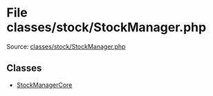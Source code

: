File classes/stock/StockManager.php
=========

Source: [classes/stock/StockManager.php](https://github.com/PrestaShop/PrestaShop/blob/1.6.0.2/classes/stock/StockManager.php)


Classes
-------

* [StockManagerCore](class.StockManagerCore.md)

